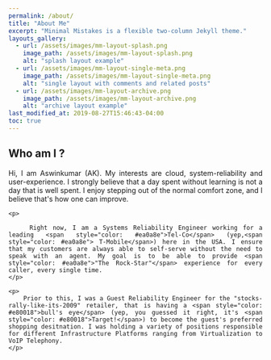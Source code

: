 ```yaml
---
permalink: /about/
title: "About Me"
excerpt: "Minimal Mistakes is a flexible two-column Jekyll theme."
layouts_gallery:
  - url: /assets/images/mm-layout-splash.png
    image_path: /assets/images/mm-layout-splash.png
    alt: "splash layout example"
  - url: /assets/images/mm-layout-single-meta.png
    image_path: /assets/images/mm-layout-single-meta.png
    alt: "single layout with comments and related posts"
  - url: /assets/images/mm-layout-archive.png
    image_path: /assets/images/mm-layout-archive.png
    alt: "archive layout example"
last_modified_at: 2019-08-27T15:46:43-04:00
toc: true
---
```

## Who am I ? 
<div style="text-align: justify"> 
	<p>
		Hi, I am Aswinkumar (AK). My interests are cloud, system-reliability and user-experience.  I strongly believe that a day spent without learning is not a day that is well spent. I enjoy stepping out of the normal comfort zone, and I believe that's how one can improve. 
	</p>
	
	<p>
	
		Right now, I am a Systems Reliability Engineer working for a leading <span style="color: #ea0a8e">Tel-Co</span> (yep,<span style="color: #ea0a8e"> T-Mobile</span>) here in the USA. I ensure that my customers are always able to self-serve without the need to speak with an agent. My goal is to be able to provide <span style="color: #ea0a8e">"The Rock-Star"</span> experience for every caller, every single time. 
	</p>
	
	<p>
		Prior to this, I was a Guest Reliability Engineer for the "stocks-rally-like-its-2009" retailer, that is having a <span style="color: #e80018">bull's eye</span> (yep, you guessed it right, it's <span style="color: #e80018">Target!</span>) to become the guest's preferred shopping desitnation. I was holding a variety of positions responsible for different Infrastructure Platforms ranging from Virtualization to VoIP Telephony. 
	</p>
	
</div>